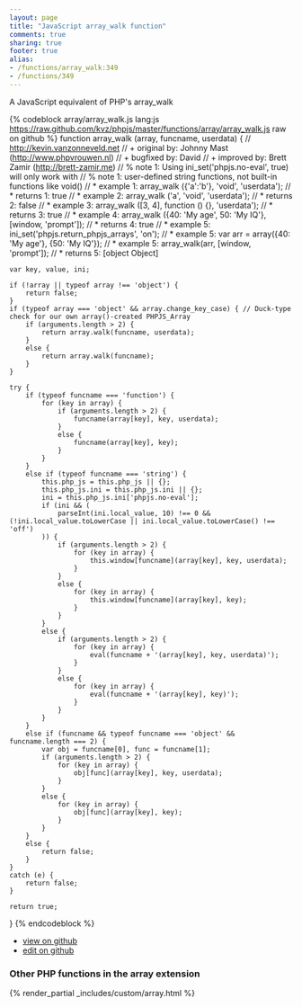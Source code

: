 ```yaml
---
layout: page
title: "JavaScript array_walk function"
comments: true
sharing: true
footer: true
alias:
- /functions/array_walk:349
- /functions/349
---
```

<!-- Generated by Rakefile:build -->
A JavaScript equivalent of PHP's array_walk

{% codeblock array/array_walk.js lang:js https://raw.github.com/kvz/phpjs/master/functions/array/array_walk.js raw on github %}
function array_walk (array, funcname, userdata) {
    // http://kevin.vanzonneveld.net
    // +   original by: Johnny Mast (http://www.phpvrouwen.nl)
    // +   bugfixed by: David
    // +   improved by: Brett Zamir (http://brett-zamir.me)
    // %   note 1: Using ini_set('phpjs.no-eval', true) will only work with 
    // %   note 1:  user-defined string functions, not built-in functions like void()
    // *     example 1: array_walk ({'a':'b'}, 'void', 'userdata');
    // *     returns 1: true
    // *     example 2: array_walk ('a', 'void', 'userdata');
    // *     returns 2: false
    // *     example 3: array_walk ([3, 4], function () {}, 'userdata');
    // *     returns 3: true
    // *     example 4: array_walk ({40: 'My age', 50: 'My IQ'}, [window, 'prompt']);
    // *     returns 4: true
    // *     example 5: ini_set('phpjs.return_phpjs_arrays', 'on');
    // *     example 5: var arr = array({40: 'My age'}, {50: 'My IQ'});
    // *     example 5: array_walk(arr, [window, 'prompt']);
    // *     returns 5: [object Object]    
    var key, value, ini;

    if (!array || typeof array !== 'object') {
        return false;
    }
    if (typeof array === 'object' && array.change_key_case) { // Duck-type check for our own array()-created PHPJS_Array
        if (arguments.length > 2) {
            return array.walk(funcname, userdata);
        }
        else {
            return array.walk(funcname);
        }
    }

    try {
        if (typeof funcname === 'function') {
            for (key in array) {
                if (arguments.length > 2) {
                    funcname(array[key], key, userdata);
                }
                else {
                    funcname(array[key], key);
                }
            }
        }
        else if (typeof funcname === 'string') {
            this.php_js = this.php_js || {};
            this.php_js.ini = this.php_js.ini || {};
            ini = this.php_js.ini['phpjs.no-eval'];
            if (ini && (
                parseInt(ini.local_value, 10) !== 0 && (!ini.local_value.toLowerCase || ini.local_value.toLowerCase() !== 'off')
            )) {
                if (arguments.length > 2) {
                    for (key in array) {
                        this.window[funcname](array[key], key, userdata);
                    }
                }
                else {
                    for (key in array) {
                        this.window[funcname](array[key], key);
                    }
                }
            }
            else {
                if (arguments.length > 2) {
                    for (key in array) {
                        eval(funcname + '(array[key], key, userdata)');
                    }
                }
                else {
                    for (key in array) {
                        eval(funcname + '(array[key], key)');
                    }
                }
            }
        }
        else if (funcname && typeof funcname === 'object' && funcname.length === 2) {
            var obj = funcname[0], func = funcname[1];
            if (arguments.length > 2) {
                for (key in array) {
                    obj[func](array[key], key, userdata);
                }
            }
            else {
                for (key in array) {
                    obj[func](array[key], key);
                }
            }            
        }
        else {
            return false;
        }
    }
    catch (e) {
        return false;
    }

    return true;
}
{% endcodeblock %}

 - [view on github](https://github.com/kvz/phpjs/blob/master/functions/array/array_walk.js)
 - [edit on github](https://github.com/kvz/phpjs/edit/master/functions/array/array_walk.js)

### Other PHP functions in the array extension
{% render_partial _includes/custom/array.html %}
